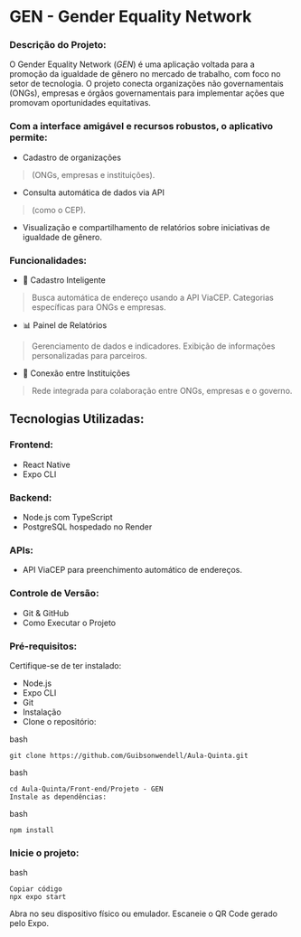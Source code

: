 # GEN - Gender Equality Network


### Descrição do Projeto:
 O Gender Equality Network (*GEN*) é uma aplicação voltada para a promoção da igualdade de gênero no mercado de trabalho, com foco no setor de tecnologia. O projeto conecta organizações não governamentais (ONGs), empresas e órgãos governamentais para implementar ações que promovam oportunidades equitativas.

### Com a interface amigável e recursos robustos, o aplicativo permite:

* Cadastro de organizações 
> (ONGs, empresas e instituições).
* Consulta automática de dados via API 
> (como o CEP).
* Visualização e compartilhamento de relatórios sobre iniciativas de igualdade de gênero.

### Funcionalidades:
* 📌 Cadastro Inteligente
> Busca automática de endereço usando a API ViaCEP.
Categorias específicas para ONGs e empresas.
* 📊 Painel de Relatórios
> Gerenciamento de dados e indicadores.
Exibição de informações personalizadas para parceiros.
* 🔗 Conexão entre Instituições
> Rede integrada para colaboração entre ONGs, empresas e o governo.

## Tecnologias Utilizadas:
### Frontend:
* React Native
* Expo CLI
### Backend: 
* Node.js com TypeScript
* PostgreSQL hospedado no Render
### APIs:
* API ViaCEP para preenchimento automático de endereços.
### Controle de Versão:
* Git & GitHub
* Como Executar o Projeto
### Pré-requisitos:
Certifique-se de ter instalado:

* Node.js
* Expo CLI
* Git
* Instalação
* Clone o repositório:


bash
```
git clone https://github.com/Guibsonwendell/Aula-Quinta.git
```
bash
```
cd Aula-Quinta/Front-end/Projeto - GEN
Instale as dependências:
```
bash
```
npm install
```
### Inicie o projeto:

bash
```
Copiar código
npx expo start
```
Abra no seu dispositivo físico ou emulador. Escaneie o QR Code gerado pelo Expo.



